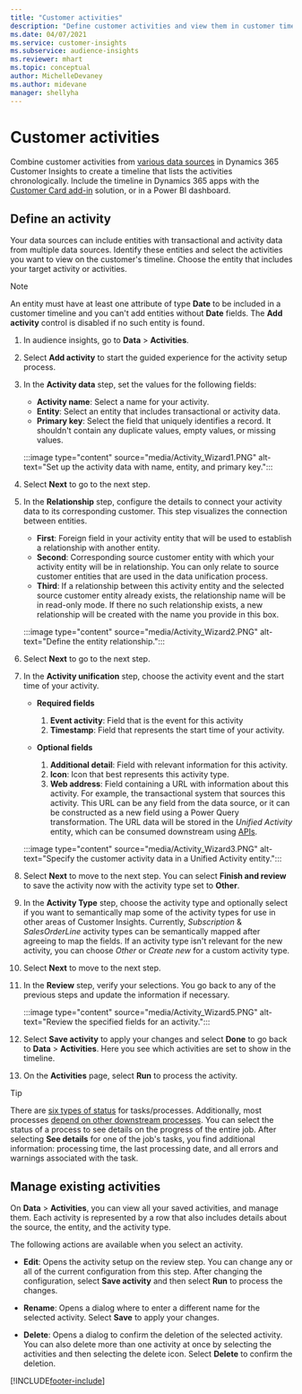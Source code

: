 ```yaml
---
title: "Customer activities"
description: "Define customer activities and view them in customer timeline." 
ms.date: 04/07/2021
ms.service: customer-insights
ms.subservice: audience-insights
ms.reviewer: mhart
ms.topic: conceptual
author: MichelleDevaney
ms.author: midevane
manager: shellyha
---
```


# Customer activities

Combine customer activities from [various data sources](data-sources.md) in Dynamics 365 Customer Insights to create a timeline that lists the activities chronologically. Include the timeline in Dynamics 365 apps with the [Customer Card add-in](customer-card-add-in.md) solution, or in a Power BI dashboard.

## Define an activity

Your data sources can include entities with transactional and activity data from multiple data sources. Identify these entities and select the activities you want to view on the customer's timeline. Choose the entity that includes your target activity or activities.

> [!NOTE]
> An entity must have at least one attribute of type **Date** to be included in a customer timeline and you can't add entities without **Date** fields. The **Add activity** control is disabled if no such entity is found.

1. In audience insights, go to **Data** > **Activities**.

1. Select **Add activity** to start the guided experience for the activity setup process.

1. In the **Activity data** step, set the values for the following fields:

   - **Activity name**: Select a name for your activity.
   - **Entity**: Select an entity that includes transactional or activity data.
   - **Primary key**: Select the field that uniquely identifies a record. It shouldn't contain any duplicate values, empty values, or missing values.

   :::image type="content" source="media/Activity_Wizard1.PNG" alt-text="Set up the activity data with name, entity, and primary key.":::

1. Select **Next** to go to the next step.

1. In the **Relationship** step, configure the details to connect your activity data to its corresponding customer. This step visualizes the connection between entities.  

   - **First**: Foreign field in your activity entity that will be used to establish a relationship with another entity.
   - **Second**: Corresponding source customer entity with which your activity entity will be in relationship. You can only relate to source customer entities that are used in the data unification process.
   - **Third**: If a relationship between this activity entity and the selected source customer entity already exists, the relationship name will be in read-only mode. If there no such relationship exists, a new relationship will be created with the name you provide in this box.

   :::image type="content" source="media/Activity_Wizard2.PNG" alt-text="Define the entity relationship.":::

1. Select **Next** to go to the next step. 

1. In the **Activity unification** step, choose the activity event and the start time of your activity. 
   - **Required fields**
      1. **Event activity**: Field that is the event for this activity
      2. **Timestamp**: Field that represents the start time of your activity.

   - **Optional fields**
      1. **Additional detail**: Field with relevant information for this activity.
      2. **Icon**: Icon that best represents this activity type.
      3. **Web address**: Field containing a URL with information about this activity. For example, the transactional system that sources this activity. This URL can be any field from the data source, or it can be constructed as a new field using a Power Query transformation. The URL data will be stored in the *Unified Activity* entity, which can be consumed downstream using [APIs](apis.md).
   
   :::image type="content" source="media/Activity_Wizard3.PNG" alt-text="Specify the customer activity data in a Unified Activity entity.":::

1. Select **Next** to move to the next step. You can select **Finish and review** to save the activity now with the activity type set to **Other**. 

1. In the **Activity Type** step, choose the activity type and optionally select if you want to semantically map some of the activity types for use in other areas of Customer Insights. Currently, *Subscription* & *SalesOrderLine* activity types can be semantically mapped after agreeing to map the fields. If an activity type isn't relevant for the new activity, you can choose *Other* or *Create new* for a custom activity type.

1. Select **Next** to move to the next step. 

1. In the **Review** step, verify your selections. You go back to any of the previous steps and update the information if necessary.

   :::image type="content" source="media/Activity_Wizard5.PNG" alt-text="Review the specified fields for an activity.":::
   
1. Select **Save activity** to apply your changes and select **Done** to go back to **Data** > **Activities**. Here you see which activities are set to show in the timeline. 

1. On the **Activities** page, select **Run** to process the activity. 

> [!TIP]
> There are [six types of status](system.md#status-types) for tasks/processes. Additionally, most processes [depend on other downstream processes](system.md#refresh-policies). You can select the status of a process to see details on the progress of the entire job. After selecting **See details** for one of the job's tasks, you find additional information: processing time, the last processing date, and all errors and warnings associated with the task.


## Manage existing activities

On **Data** > **Activities**, you can view all your saved activities, and manage them. Each activity is represented by a row that also includes details about the source, the entity, and the activity type.

The following actions are available when you select an activity. 

- **Edit**: Opens the activity setup on the review step. You can change any or all of the current configuration from this step. After changing the configuration, select **Save activity** and then select **Run** to process the changes.

- **Rename**: Opens a dialog where to enter a different name for the selected activity. Select **Save** to apply your changes.

- **Delete**: Opens a dialog to confirm the deletion of the selected activity. You can also delete more than one activity at once by selecting the activities and then selecting the delete icon. Select **Delete** to confirm the deletion.

[!INCLUDE[footer-include](../includes/footer-banner.md)]
